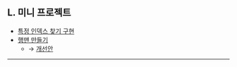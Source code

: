 ## L. 미니 프로젝트
- [특정 인덱스 찾기 구현](./01-특정인덱스_찾기_구현.md)
- [행맨 만들기](./01-Hangman_만들어보기.md)
  - → [개선안](./03-Hangman_개선.md)

---
